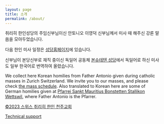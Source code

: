 ```yaml
---
layout: page
title: 소개
permalink: /about/
---
```


취리히 한인성당의 주임신부님이신 안토니오 이영덕 신부님께서 미사 때 해주신 강론 말씀을 모아두었습니다.

다음 한인 미사 일정은 [성당홈페이지](http://www.kkgs.ch/)에 있습니다.

신부님이 본당신부로 재직 중이신 독일어 공동체 [본슈테텐 성당](https://www.kath-bonstetten.ch/)에서 독일어로 하신 미사도 일부 한국어로 번역하여 올렸습니다.

We collect here Korean homilies from Father Antonio given during catholic masses in Zurich Switzerland. We invite you to our masses, and please check [the mass schedule](http://www.kkgs.ch/). Also translated to Korean here are some of German homilies given at [Pfarrei Sankt Mauritius Bonstetten Stallikon Wettswil](https://www.kath-bonstetten.ch/), where Father Antonio is the Pfarrer. 

[©2023 스위스 취리히 한인 천주교회](http://www.kkgs.ch/)

[Technical support](mailto:kkgs.ch@gmail.com)
